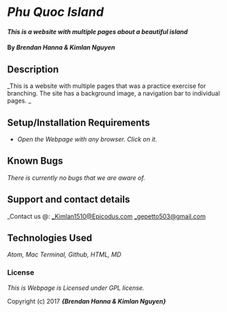 # _Phu Quoc Island_

#### _This is a website with multiple pages about a beautiful island_

#### By _**Brendan Hanna & Kimlan Nguyen**_

## Description

_This is a website with multiple pages that was a practice exercise for branching.  The site has a background image, a navigation bar to individual pages. _

## Setup/Installation Requirements

* _Open the Webpage with any browser. Click on it._


## Known Bugs

_There is currently no bugs that we are aware of._

## Support and contact details

_Contact us @:
_Kimlan1510@Epicodus.com
_gepetto503@gmail.com

## Technologies Used

_Atom, Mac Terminal, Github, HTML, MD_

### License

*This is Webpage is Licensed under GPL license.*

Copyright (c) 2017 **_{Brendan Hanna & Kimlan Nguyen}_**
